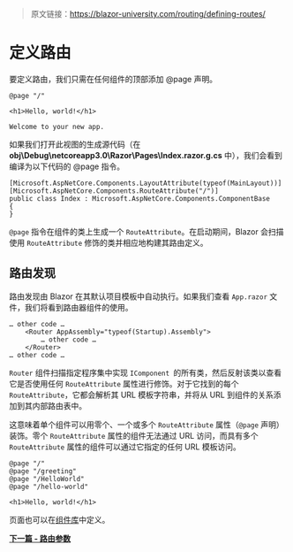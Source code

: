 > 原文链接：https://blazor-university.com/routing/defining-routes/

# 定义路由
要定义路由，我们只需在任何组件的顶部添加 @page 声明。

```
@page "/"

<h1>Hello, world!</h1>

Welcome to your new app.
```

如果我们打开此视图的生成源代码（在 **obj\Debug\netcoreapp3.0\Razor\Pages\Index.razor.g.cs** 中），我们会看到编译为以下代码的 @page 指令。

```
[Microsoft.AspNetCore.Components.LayoutAttribute(typeof(MainLayout))]
[Microsoft.AspNetCore.Components.RouteAttribute("/")]
public class Index : Microsoft.AspNetCore.Components.ComponentBase
{
}
```

`@page` 指令在组件的类上生成一个 `RouteAttribute`。在启动期间，Blazor 会扫描使用 `RouteAttribute` 修饰的类并相应地构建其路由定义。

## 路由发现
路由发现由 Blazor 在其默认项目模板中自动执行。如果我们查看 `App.razor` 文件，我们将看到路由器组件的使用。

```
… other code …
    <Router AppAssembly="typeof(Startup).Assembly">
        … other code …
    </Router>
… other code … 
```

`Router` 组件扫描指定程序集中实现 `IComponent `的所有类，然后反射该类以查看它是否使用任何 `RouteAttribute` 属性进行修饰。对于它找到的每个 `RouteAttribute`，它都会解析其 URL 模板字符串，并将从 URL 到组件的关系添加到其内部路由表中。

这意味着单个组件可以用零个、一个或多个 `RouteAttribute` 属性（`@page` 声明）装饰。零个 `RouteAttribute` 属性的组件无法通过 URL 访问，而具有多个 `RouteAttribute` 属性的组件可以通过它指定的任何 URL 模板访问。


```
@page "/"
@page "/greeting"
@page "/HelloWorld"
@page "/hello-world"

<h1>Hello, world!</h1>
```

页面也可以在[组件库](/component-libraries)中定义。

**[下一篇 - 路由参数](/routing/route-parameters)**